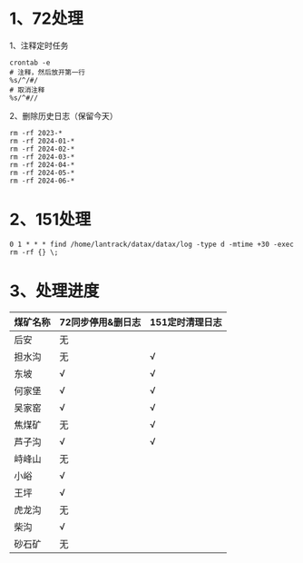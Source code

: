 # 1、72处理

1、注释定时任务

```shell
crontab -e
# 注释，然后放开第一行
%s/^/#/
# 取消注释
%s/^#//
```

2、删除历史日志（保留今天）

```shell
rm -rf 2023-*
rm -rf 2024-01-*
rm -rf 2024-02-*
rm -rf 2024-03-*
rm -rf 2024-04-*
rm -rf 2024-05-*
rm -rf 2024-06-*
```

# 2、151处理

```shell
0 1 * * * find /home/lantrack/datax/datax/log -type d -mtime +30 -exec rm -rf {} \;
```


# 3、处理进度

| 煤矿名称 | 72同步停用&删日志 | 151定时清理日志 |
| ---- | ---------- | --------- |
| 后安   | 无          |           |
| 担水沟  | 无          | √         |
| 东坡   | √          | √         |
| 何家堡  | √          | √         |
| 吴家窑  | √          | √         |
| 焦煤矿  | 无          | √         |
| 芦子沟  | √          | √         |
| 峙峰山  | 无          |           |
| 小峪   | √          |           |
| 王坪   | √          |           |
| 虎龙沟  | 无          |           |
| 柴沟   | √          |           |
| 砂石矿  | 无          |           |
